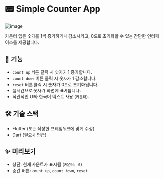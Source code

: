 # 📟 Simple Counter App

![image](https://github.com/user-attachments/assets/d5816e6f-2fe4-4928-9392-95076160536a)


카운터 앱은 숫자를 1씩 증가하거나 감소시키고, 0으로 초기화할 수 있는 간단한 인터페이스를 제공합니다.

## 🧩 기능

- `count up` 버튼 클릭 시 숫자가 1 증가합니다.
- `count down` 버튼 클릭 시 숫자가 1 감소합니다.
- `reset` 버튼 클릭 시 숫자가 0으로 초기화됩니다.
- 실시간으로 숫자가 화면에 표시됩니다.
- 직관적인 UI와 한국어 텍스트 사용 (`카운터`).

## 🛠️ 기술 스택

- Flutter (또는 작성한 프레임워크에 맞게 수정)
- Dart (필요시 언급)



## ✨ 미리보기

- 상단: 현재 카운트가 표시됨 (`카운터: 0`)
- 중간 버튼: `count up`, `count down`, `reset`
